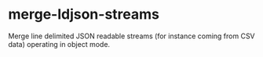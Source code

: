 merge-ldjson-streams
====================

Merge line delimited JSON readable streams (for instance coming from CSV data) operating in object mode.
